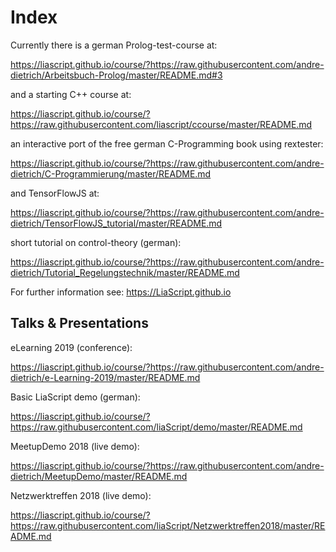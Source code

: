 <!--

author:   Andre Dietrich
email:    andre.dietrich@ovgu.de
version:  1.0.0
language: en
narrator: US English Female

-->

# Index

Currently there is a german Prolog-test-course at:

https://liascript.github.io/course/?https://raw.githubusercontent.com/andre-dietrich/Arbeitsbuch-Prolog/master/README.md#3

and a starting C++ course at:

https://liascript.github.io/course/?https://raw.githubusercontent.com/liascript/ccourse/master/README.md

an interactive port of the free german C-Programming book using rextester:

https://liascript.github.io/course/?https://raw.githubusercontent.com/andre-dietrich/C-Programmierung/master/README.md

and TensorFlowJS at:

https://liascript.github.io/course/?https://raw.githubusercontent.com/andre-dietrich/TensorFlowJS_tutorial/master/README.md

short tutorial on control-theory (german):

https://liascript.github.io/course/?https://raw.githubusercontent.com/andre-dietrich/Tutorial_Regelungstechnik/master/README.md

For further information see: https://LiaScript.github.io

## Talks & Presentations

eLearning 2019 (conference):

https://liascript.github.io/course/?https://raw.githubusercontent.com/andre-dietrich/e-Learning-2019/master/README.md

Basic LiaScript demo (german):

https://liascript.github.io/course/?https://raw.githubusercontent.com/liaScript/demo/master/README.md

MeetupDemo 2018 (live demo):

https://liascript.github.io/course/?https://raw.githubusercontent.com/andre-dietrich/MeetupDemo/master/README.md

Netzwerktreffen 2018 (live demo):

https://liascript.github.io/course/?https://raw.githubusercontent.com/liaScript/Netzwerktreffen2018/master/README.md
